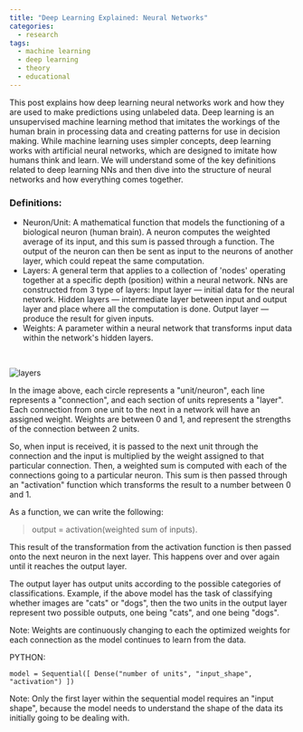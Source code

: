 ```yaml
---
title: "Deep Learning Explained: Neural Networks"
categories:
  - research
tags:
  - machine learning
  - deep learning
  - theory
  - educational
---
```


This post explains how deep learning neural networks work and how they are used to make predictions using unlabeled data. Deep learning is an unsupervised machine learning method that imitates the workings of the human brain in processing data and creating patterns for use in decision making. While machine learning uses simpler concepts, deep learning works with artificial neural networks, which are designed to imitate how humans think and learn. We will understand some of the key definitions related to deep learning NNs and then dive into the structure of neural networks and how everything comes together.

### Definitions: 
- Neuron/Unit: A mathematical function that models the functioning of a biological neuron (human brain). A neuron computes the weighted average of its input, and this sum is passed through a function. The output of the neuron can then be sent as input to the neurons of another layer, which could repeat the same computation.
- Layers: A general term that applies to a collection of 'nodes' operating together at a specific depth (position) within a neural network. NNs are constructed from 3 type of layers: Input layer — initial data for the neural network. Hidden layers — intermediate layer between input and output layer and place where all the computation is done. Output layer — produce the result for given inputs.
- Weights: A parameter within a neural network that transforms input data within the network's hidden layers.

<br></p>

![layers](https://user-images.githubusercontent.com/71942932/103166839-e9481980-481d-11eb-925b-e5cfc5132da6.png)

In the image above, each circle represents a "unit/neuron", each line represents a "connection", and each section of units represents a "layer". Each connection from one unit to the next in a network will have an assigned weight. Weights are between 0 and 1, and represent the strengths of the connection between 2 units.

So, when input is received, it is passed to the next unit through the connection and the input is multiplied by the weight assigned to that particular connection. Then, a weighted sum is computed with each of the connections going to a particular neuron. This sum is then passed through an "activation" function which transforms the result to a number between 0 and 1. 

As a function, we can write the following:
> output = activation(weighted sum of inputs).

This result of the transformation from the activation function is then passed onto the next neuron in the next layer. This happens over and over again until it reaches the output layer. 

The output layer has output units according to the possible categories of classifications. Example, if the above model has the task of classifying whether images are "cats" or "dogs", then the two units in the output layer represent two possible outputs, one being "cats", and one being "dogs". 

Note: Weights are continuously changing to each the optimized weights for each connection as the model continues to learn from the data.

PYTHON:

`model = Sequential([
	Dense("number of units", "input_shape", "activation")
])`

Note: Only the first layer within the sequential model requires an "input shape", because the model needs to understand the shape of the data its initially going to be dealing with.
